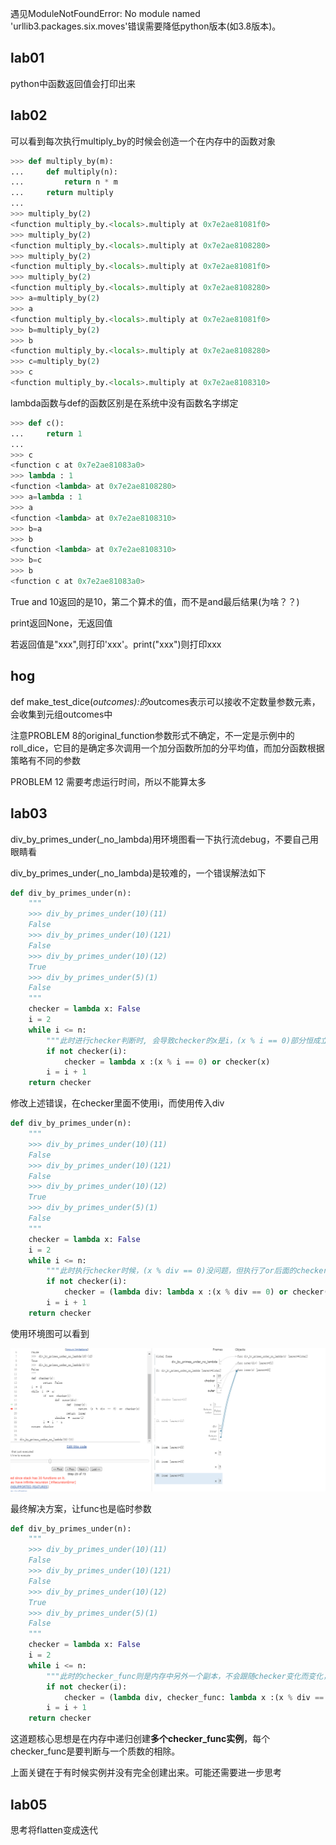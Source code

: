 遇见ModuleNotFoundError: No module named 'urllib3.packages.six.moves'错误需要降低python版本(如3.8版本)。

## lab01

python中函数返回值会打印出来

## lab02

可以看到每次执行multiply_by的时候会创造一个在内存中的函数对象

```python
>>> def multiply_by(m):
...     def multiply(n):
...         return n * m
...     return multiply
... 
>>> multiply_by(2)
<function multiply_by.<locals>.multiply at 0x7e2ae81081f0>
>>> multiply_by(2)
<function multiply_by.<locals>.multiply at 0x7e2ae8108280>
>>> multiply_by(2)
<function multiply_by.<locals>.multiply at 0x7e2ae81081f0>
>>> multiply_by(2)
<function multiply_by.<locals>.multiply at 0x7e2ae8108280>
>>> a=multiply_by(2)
>>> a
<function multiply_by.<locals>.multiply at 0x7e2ae81081f0>
>>> b=multiply_by(2)
>>> b
<function multiply_by.<locals>.multiply at 0x7e2ae8108280>
>>> c=multiply_by(2)
>>> c
<function multiply_by.<locals>.multiply at 0x7e2ae8108310>
```

lambda函数与def的函数区别是在系统中没有函数名字绑定

```python
>>> def c():
...     return 1
... 
>>> c
<function c at 0x7e2ae81083a0>
>>> lambda : 1
<function <lambda> at 0x7e2ae8108280>
>>> a=lambda : 1
>>> a
<function <lambda> at 0x7e2ae8108310>
>>> b=a
>>> b
<function <lambda> at 0x7e2ae8108310>
>>> b=c
>>> b
<function c at 0x7e2ae81083a0>
```

True and 10返回的是10，第二个算术的值，而不是and最后结果(为啥？？)

print返回None，无返回值

若返回值是"xxx",则打印'xxx'。print("xxx")则打印xxx

## hog

def make_test_dice(*outcomes):的*outcomes表示可以接收不定数量参数元素，会收集到元组outcomes中

注意PROBLEM 8的original_function参数形式不确定，不一定是示例中的roll_dice，它目的是确定多次调用一个加分函数所加的分平均值，而加分函数根据策略有不同的参数

PROBLEM 12 需要考虑运行时间，所以不能算太多

## lab03

div_by_primes_under(_no_lambda)用环境图看一下执行流debug，不要自己用眼睛看

div_by_primes_under(_no_lambda)是较难的，一个错误解法如下

```python
def div_by_primes_under(n):
    """
    >>> div_by_primes_under(10)(11)
    False
    >>> div_by_primes_under(10)(121)
    False
    >>> div_by_primes_under(10)(12)
    True
    >>> div_by_primes_under(5)(1)
    False
    """
    checker = lambda x: False
    i = 2
    while i <= n:
        """此时进行checker判断时, 会导致checker的x是i，(x % i == 0)部分恒成立(这里期望应该是x除以上次质数的i)"""
        if not checker(i):
            checker = lambda x :(x % i == 0) or checker(x)
        i = i + 1
    return checker
```

修改上述错误，在checker里面不使用i，而使用传入div

```python
def div_by_primes_under(n):
    """
    >>> div_by_primes_under(10)(11)
    False
    >>> div_by_primes_under(10)(121)
    False
    >>> div_by_primes_under(10)(12)
    True
    >>> div_by_primes_under(5)(1)
    False
    """
    checker = lambda x: False
    i = 2
    while i <= n:
        """此时执行checker时候，(x % div == 0)没问题，但执行了or后面的checker，于是产生无限递归"""
        if not checker(i):
            checker = (lambda div: lambda x :(x % div == 0) or checker(x))(i)
        i = i + 1
    return checker
```

使用环境图可以看到

![alt text](images/infinite-recur.png)

最终解决方案，让func也是临时参数

```python
def div_by_primes_under(n):
    """
    >>> div_by_primes_under(10)(11)
    False
    >>> div_by_primes_under(10)(121)
    False
    >>> div_by_primes_under(10)(12)
    True
    >>> div_by_primes_under(5)(1)
    False
    """
    checker = lambda x: False
    i = 2
    while i <= n:
        """此时的checker_func则是内存中另外一个副本，不会跟随checker变化而变化，不会有递归"""
        if not checker(i):
            checker = (lambda div, checker_func: lambda x :(x % div == 0) or checker_func(x))(i, checker)
        i = i + 1
    return checker
```

这道题核心思想是在内存中递归创建**多个checker_func实例**，每个checker_func是要判断与一个质数的相除。

上面关键在于有时候实例并没有完全创建出来。可能还需要进一步思考

## lab05

思考将flatten变成迭代

